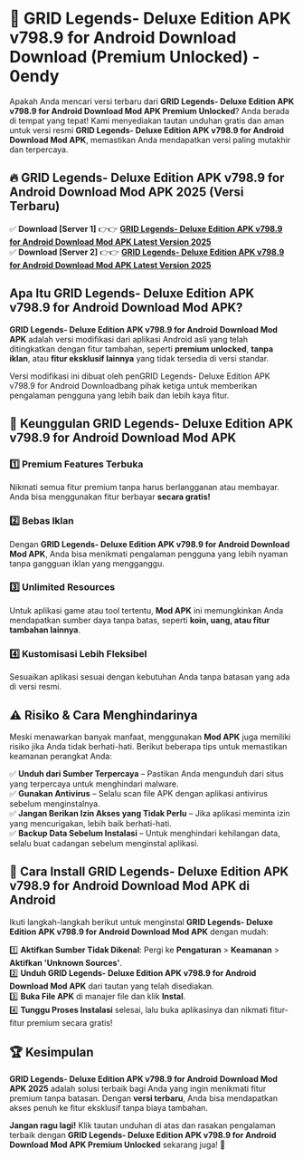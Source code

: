 # 🎯 GRID Legends- Deluxe Edition APK v798.9 for Android Download  Download (Premium Unlocked) -  0endy

Apakah Anda mencari versi terbaru dari **GRID Legends- Deluxe Edition APK v798.9 for Android Download Mod APK Premium Unlocked**? Anda berada di tempat yang tepat! Kami menyediakan tautan unduhan gratis dan aman untuk versi resmi **GRID Legends- Deluxe Edition APK v798.9 for Android Download Mod APK**, memastikan Anda mendapatkan versi paling mutakhir dan terpercaya.

## 🔥 GRID Legends- Deluxe Edition APK v798.9 for Android Download Mod APK 2025 (Versi Terbaru)

✅ **Download [Server 1]** 👉👉 [**GRID Legends- Deluxe Edition APK v798.9 for Android Download Mod APK Latest Version 2025**](https://momento.my/?title=GRID_Legends-_Deluxe_Edition_APK_v798.9_for_Android_Download)  
✅ **Download [Server 2]** 👉👉 [**GRID Legends- Deluxe Edition APK v798.9 for Android Download Mod APK Latest Version 2025**](https://momento.my/?title=GRID_Legends-_Deluxe_Edition_APK_v798.9_for_Android_Download)  

## Apa Itu GRID Legends- Deluxe Edition APK v798.9 for Android Download Mod APK?

**GRID Legends- Deluxe Edition APK v798.9 for Android Download Mod APK** adalah versi modifikasi dari aplikasi Android asli yang telah ditingkatkan dengan fitur tambahan, seperti **premium unlocked**, **tanpa iklan**, atau **fitur eksklusif lainnya** yang tidak tersedia di versi standar.

Versi modifikasi ini dibuat oleh penGRID Legends- Deluxe Edition APK v798.9 for Android Downloadbang pihak ketiga untuk memberikan pengalaman pengguna yang lebih baik dan lebih kaya fitur.

## 🎯 Keunggulan GRID Legends- Deluxe Edition APK v798.9 for Android Download Mod APK

### 1️⃣ Premium Features Terbuka
Nikmati semua fitur premium tanpa harus berlangganan atau membayar. Anda bisa menggunakan fitur berbayar **secara gratis!**

### 2️⃣ Bebas Iklan
Dengan **GRID Legends- Deluxe Edition APK v798.9 for Android Download Mod APK**, Anda bisa menikmati pengalaman pengguna yang lebih nyaman tanpa gangguan iklan yang mengganggu.

### 3️⃣ Unlimited Resources
Untuk aplikasi game atau tool tertentu, **Mod APK** ini memungkinkan Anda mendapatkan sumber daya tanpa batas, seperti **koin, uang, atau fitur tambahan lainnya**.

### 4️⃣ Kustomisasi Lebih Fleksibel
Sesuaikan aplikasi sesuai dengan kebutuhan Anda tanpa batasan yang ada di versi resmi.

## ⚠️ Risiko & Cara Menghindarinya

Meski menawarkan banyak manfaat, menggunakan **Mod APK** juga memiliki risiko jika Anda tidak berhati-hati. Berikut beberapa tips untuk memastikan keamanan perangkat Anda:

✅ **Unduh dari Sumber Terpercaya** – Pastikan Anda mengunduh dari situs yang terpercaya untuk menghindari malware.  
✅ **Gunakan Antivirus** – Selalu scan file APK dengan aplikasi antivirus sebelum menginstalnya.  
✅ **Jangan Berikan Izin Akses yang Tidak Perlu** – Jika aplikasi meminta izin yang mencurigakan, lebih baik berhati-hati.  
✅ **Backup Data Sebelum Instalasi** – Untuk menghindari kehilangan data, selalu buat cadangan sebelum menginstal aplikasi.

## 📌 Cara Install GRID Legends- Deluxe Edition APK v798.9 for Android Download Mod APK di Android

Ikuti langkah-langkah berikut untuk menginstal **GRID Legends- Deluxe Edition APK v798.9 for Android Download Mod APK** dengan mudah:

1️⃣ **Aktifkan Sumber Tidak Dikenal**: Pergi ke **Pengaturan** > **Keamanan** > **Aktifkan 'Unknown Sources'**.  
2️⃣ **Unduh GRID Legends- Deluxe Edition APK v798.9 for Android Download Mod APK** dari tautan yang telah disediakan.  
3️⃣ **Buka File APK** di manajer file dan klik **Instal**.  
4️⃣ **Tunggu Proses Instalasi** selesai, lalu buka aplikasinya dan nikmati fitur-fitur premium secara gratis!

## 🏆 Kesimpulan

**GRID Legends- Deluxe Edition APK v798.9 for Android Download Mod APK 2025** adalah solusi terbaik bagi Anda yang ingin menikmati fitur premium tanpa batasan. Dengan **versi terbaru**, Anda bisa mendapatkan akses penuh ke fitur eksklusif tanpa biaya tambahan.

**Jangan ragu lagi!** Klik tautan unduhan di atas dan rasakan pengalaman terbaik dengan **GRID Legends- Deluxe Edition APK v798.9 for Android Download Mod APK Premium Unlocked** sekarang juga! 🚀
